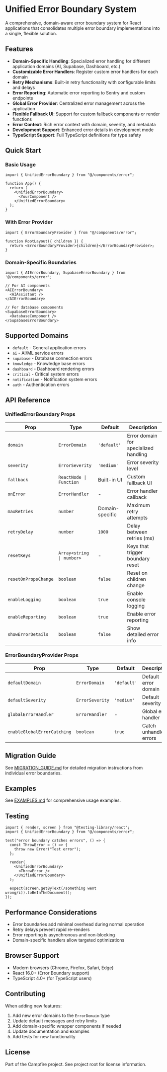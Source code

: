# Unified Error Boundary System

A comprehensive, domain-aware error boundary system for React applications that consolidates multiple error boundary implementations into a single, flexible solution.

## Features

- **Domain-Specific Handling**: Specialized error handling for different application domains (AI, Supabase, Dashboard, etc.)
- **Customizable Error Handlers**: Register custom error handlers for each domain
- **Retry Mechanisms**: Built-in retry functionality with configurable limits and delays
- **Error Reporting**: Automatic error reporting to Sentry and custom endpoints
- **Global Error Provider**: Centralized error management across the application
- **Flexible Fallback UI**: Support for custom fallback components or render functions
- **Error Context**: Rich error context with domain, severity, and metadata
- **Development Support**: Enhanced error details in development mode
- **TypeScript Support**: Full TypeScript definitions for type safety

## Quick Start

### Basic Usage

```tsx
import { UnifiedErrorBoundary } from "@/components/error";

function App() {
  return (
    <UnifiedErrorBoundary>
      <YourComponent />
    </UnifiedErrorBoundary>
  );
}
```

### With Error Provider

```tsx
import { ErrorBoundaryProvider } from "@/components/error";

function RootLayout({ children }) {
  return <ErrorBoundaryProvider>{children}</ErrorBoundaryProvider>;
}
```

### Domain-Specific Boundaries

```tsx
import { AIErrorBoundary, SupabaseErrorBoundary } from '@/components/error';

// For AI components
<AIErrorBoundary>
  <AIAssistant />
</AIErrorBoundary>

// For database components
<SupabaseErrorBoundary>
  <DatabaseComponent />
</SupabaseErrorBoundary>
```

## Supported Domains

- `default` - General application errors
- `ai` - AI/ML service errors
- `supabase` - Database connection errors
- `knowledge` - Knowledge base errors
- `dashboard` - Dashboard rendering errors
- `critical` - Critical system errors
- `notification` - Notification system errors
- `auth` - Authentication errors

## API Reference

### UnifiedErrorBoundary Props

| Prop                 | Type                      | Default         | Description                           |
| -------------------- | ------------------------- | --------------- | ------------------------------------- |
| `domain`             | `ErrorDomain`             | `'default'`     | Error domain for specialized handling |
| `severity`           | `ErrorSeverity`           | `'medium'`      | Error severity level                  |
| `fallback`           | `ReactNode \| Function`   | Built-in UI     | Custom fallback UI                    |
| `onError`            | `ErrorHandler`            | -               | Error handler callback                |
| `maxRetries`         | `number`                  | Domain-specific | Maximum retry attempts                |
| `retryDelay`         | `number`                  | `1000`          | Delay between retries (ms)            |
| `resetKeys`          | `Array<string \| number>` | -               | Keys that trigger boundary reset      |
| `resetOnPropsChange` | `boolean`                 | `false`         | Reset on children change              |
| `enableLogging`      | `boolean`                 | `true`          | Enable console logging                |
| `enableReporting`    | `boolean`                 | `true`          | Enable error reporting                |
| `showErrorDetails`   | `boolean`                 | `false`         | Show detailed error info              |

### ErrorBoundaryProvider Props

| Prop                        | Type            | Default     | Description            |
| --------------------------- | --------------- | ----------- | ---------------------- |
| `defaultDomain`             | `ErrorDomain`   | `'default'` | Default error domain   |
| `defaultSeverity`           | `ErrorSeverity` | `'medium'`  | Default severity       |
| `globalErrorHandler`        | `ErrorHandler`  | -           | Global error handler   |
| `enableGlobalErrorCatching` | `boolean`       | `true`      | Catch unhandled errors |

## Migration Guide

See [MIGRATION_GUIDE.md](./MIGRATION_GUIDE.md) for detailed migration instructions from individual error boundaries.

## Examples

See [EXAMPLES.md](./EXAMPLES.md) for comprehensive usage examples.

## Testing

```tsx
import { render, screen } from "@testing-library/react";
import { UnifiedErrorBoundary } from "@/components/error";

test("error boundary catches errors", () => {
  const ThrowError = () => {
    throw new Error("Test error");
  };

  render(
    <UnifiedErrorBoundary>
      <ThrowError />
    </UnifiedErrorBoundary>
  );

  expect(screen.getByText(/something went wrong/i)).toBeInTheDocument();
});
```

## Performance Considerations

- Error boundaries add minimal overhead during normal operation
- Retry delays prevent rapid re-renders
- Error reporting is asynchronous and non-blocking
- Domain-specific handlers allow targeted optimizations

## Browser Support

- Modern browsers (Chrome, Firefox, Safari, Edge)
- React 16.0+ (Error Boundary support)
- TypeScript 4.0+ (for TypeScript users)

## Contributing

When adding new features:

1. Add new error domains to the `ErrorDomain` type
2. Update default messages and retry limits
3. Add domain-specific wrapper components if needed
4. Update documentation and examples
5. Add tests for new functionality

## License

Part of the Campfire project. See project root for license information.
